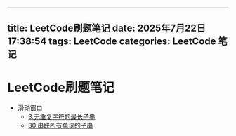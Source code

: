 <!--
 * @Description:
 * @Date: 2025-07-22 17:38:11
 * @LastEditTime: 2025-07-23 11:13:57
 * @FilePath: \blogSrc\source\_posts\工作学习日记\LeetCode刷题笔记.md
-->
---
title: LeetCode刷题笔记
date: 2025年7月22日 17:38:54
tags: LeetCode
categories: LeetCode 笔记
---
# LeetCode刷题笔记
  + 滑动窗口
    - [3.无重复字符的最长子串](./LeetCode/3.无重复字符的最长子串.ts)
    - [30.串联所有单词的子串](./LeetCode/30.串联所有单词的子串.ts)
